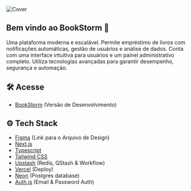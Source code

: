 ![Cover](https://github.com/user-attachments/assets/36fa901b-0428-4a71-a5c8-1a5561eba538)
## Bem vindo ao BookStorm 👋
Uma plataforma moderna e escalável. Permite empréstimo de livros com notificações automáticas, gestão de usuários e análise de dados. Conta com uma interface intuitiva para usuários e um painel administrativo completo. Utiliza tecnologias avançadas para garantir desempenho, segurança e automação.

## 🛠️ Acesse
- [BookStorm](https://bookstorm-wine.vercel.app/) (Versão de Desenvolvimento)

## ⚙️ Tech Stack

- [Figma](https://www.figma.com/design/lKuZkfsmUv2bRckiEtqbuz/BookStorm?node-id=2-2&t=mHzZWVMaxuD8Tqw0-1) (Link para o Arquivo de Design)
- [Next.js](https://nextjs.org/)
- [Typescript](https://www.typescriptlang.org/)
- [Tailwind CSS](https://tailwindcss.com/)
- [Upstash](https://upstash.com/) (Redis, QStash & Workflow)
- [Vercel](https://vercel.com/) (Deploy)
- [Neon](https://neon.tech) (Postgres database)
- [Auth.js](https://authjs.dev/) (Email & Password Auth)
